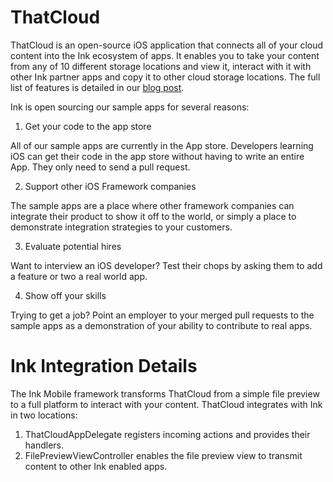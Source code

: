 ThatCloud
=========

ThatCloud is an open-source iOS application that connects all of your cloud content into the Ink ecosystem of apps. It enables you to take your content from any of 10 different storage locations and view it, interact with it with other Ink partner apps and copy it to other cloud storage locations. The full list of features is detailed in our [blog post](http://blog.inkmobility.com/post/58830177894/introducing-thatcloud-your-portal-to-your-cloud).

Ink is open sourcing  our sample apps for several reasons:
  1. Get your code to the app store 

  All of our sample apps are currently in the App store. Developers learning iOS can get their code in the app store   without having to write an entire App. They only need to send a pull request.


  2. Support other iOS Framework companies
  
  The sample apps are a place where other framework companies can integrate their product to show it off to the world, or simply a place to demonstrate integration strategies to your customers.

  3. Evaluate potential hires
  
  Want to interview an iOS developer? Test their chops by asking them to add a feature or two a real world app.

  4. Show off your skills
  
  Trying to get a job? Point an employer to your merged pull requests to the sample apps as a demonstration of your ability to contribute to real apps.

Ink Integration Details
=======================
The Ink Mobile framework transforms ThatCloud from a simple file preview to a full platform to interact with your content. ThatCloud integrates with Ink in two locations:

  1. ThatCloudAppDelegate registers incoming actions and provides their handlers.
  2. FilePreviewViewController enables the file preview view to transmit content to other Ink enabled apps.
